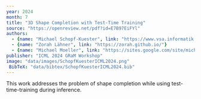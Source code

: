 ```yaml
---
year: 2024
month: 7
title: "3D Shape Completion with Test-Time Training"
source: "https://openreview.net/pdf?id=E7B97EiFYl"
authors:
  - {name: "Michael Schopf-Kuester", link: "https://www.vsa.informatik.uni-siegen.de/en/schopf-kuster-michael"}
  - {name: "Zorah Lähner", link: "https://zorah.github.io/"}
  - {name: "Michael Moeller", link: "https://sites.google.com/site/michaelmoellermath"}
publisher: "ICML 2024 GRaM Workshop"
image: "data/images/SchopfKuesterICML2024.png"
 BibTeX: "data/bibtex/SchopfKuesterICML2024.bib"
---
```

This work addresses the problem of shape completion while using test-time-training during inference.
